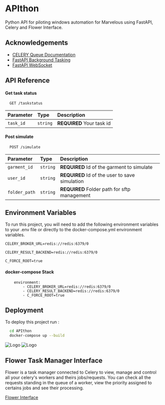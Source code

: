 # APIthon
Python API for piloting windows automation for Marvelous using FastAPI, Celery and Flower Interface.


## Acknowledgements

 - [CELERY Queue Documentation](https://docs.celeryq.dev/en/v5.2.7/userguide/application.html)
 - [FastAPI Background Tasking](https://fastapi.tiangolo.com/tutorial/background-tasks/)
 - [FastAPI WebSocket](https://fastapi.tiangolo.com/advanced/websockets/)
## API Reference

#### Get task status

```http
  GET /taskstatus
```

| Parameter | Type     | Description                |
| :-------- | :------- | :------------------------- |
| `task_id` | `string` | **REQUIRED**  Your task id |

#### Post simulate

```http
  POST /simulate
```

| Parameter     | Type     | Description                                    |
| :--------     | :------- | :--------------------------------              |
| `garment_id`  | `string` | **REQUIRED** Id of the garment to simulate     |
| `user_id`     | `string` | **REQUIRED** Id of the user to save simulation |
| `folder_path` | `string` | **REQUIRED** Folder path for sftp management   |




## Environment Variables

To run this project, you will need to add the following environment variables to your .env file or directly to the docker-compose.yml environment variables.

`CELERY_BROKER_URL=redis://redis:6379/0`

`CELERY_RESULT_BACKEND=redis://redis:6379/0`

`C_FORCE_ROOT=true`
#### docker-compose Stack

```Docker-Compose
    environment:
        - CELERY_BROKER_URL=redis://redis:6379/0
        - CELERY_RESULT_BACKEND=redis://redis:6379/0
        - C_FORCE_ROOT=true
```

## Deployment

To deploy this project run :

```bash
  cd APIthon
  docker-compose up --build
```


![Logo](https://d3uyj2gj5wa63n.cloudfront.net/wp-content/uploads/2021/02/fastapi-logo.png)
![Logo](https://images.g2crowd.com/uploads/product/image/social_landscape/social_landscape_8a31c306355eb532650043bf039d70a7/python-celery.png)


## Flower Task Manager Interface

Flower is a task manager connected to Celery to view, manage and control all your celery's workers and theirs jobs/requests.
You can check all the requests standing in the queue of a worker, view the priority assigned to certains jobs and see their processing.

[Flower Interface](http://localhost:5556/)